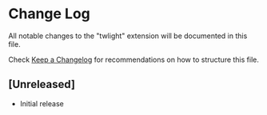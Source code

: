 # Change Log

All notable changes to the "twlight" extension will be documented in this file.

Check [Keep a Changelog](http://keepachangelog.com/) for recommendations on how to structure this file.

## [Unreleased]

- Initial release